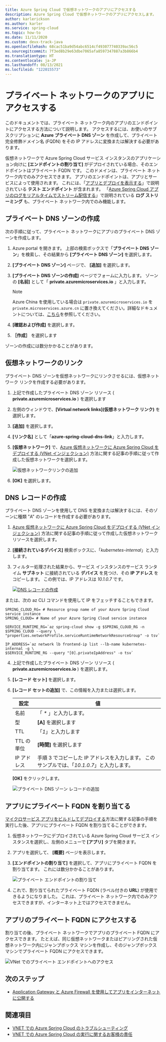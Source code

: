 ```yaml
---
title: Azure Spring Cloud で仮想ネットワークのアプリにアクセスする
description: Azure Spring Cloud で仮想ネットワークのアプリにアクセスします。
author: karlerickson
ms.author: karler
ms.service: spring-cloud
ms.topic: how-to
ms.date: 11/11/2020
ms.custom: devx-track-java
ms.openlocfilehash: 68cac51ba9d54abc6514cf493077740339ac56c5
ms.sourcegitcommit: 7f3ed8b29e63dbe7065afa8597347887a3b866b4
ms.translationtype: HT
ms.contentlocale: ja-JP
ms.lasthandoff: 08/13/2021
ms.locfileid: "122015573"
---
```

# <a name="access-your-application-in-a-private-network"></a>プライベート ネットワークのアプリにアクセスする

このドキュメントでは、プライベート ネットワーク内のアプリのエンドポイントにアクセスする方法について説明します。  アクセスするには、お使いのサブスクリプションに **Azure プライベート DNS ゾーン** を作成して、プライベート完全修飾ドメイン名 (FQDN) をその IP アドレスに変換または解決する必要があります。

仮想ネットワークで Azure Spring Cloud サービス インスタンスのアプリケーション向けに **[エンドポイントの割り当て]** がデプロイされている場合、そのエンドポイントはプライベート FQDN です。 このドメインは、プライベート ネットワーク内でのみアクセスできます。 アプリのエンドポイントは、アプリとサービスによって使用されます。 これには、「[アプリとデプロイを表示する](./how-to-staging-environment.md#view-apps-and-deployments)」で説明されている **テスト エンドポイント** が含まれます。 「[Azure Spring Cloud アプリのログをリアルタイムでストリーム配信する](./how-to-log-streaming.md)」で説明されている **ログ ストリーミング** も、プライベート ネットワーク内でのみ機能します。

## <a name="create-a-private-dns-zone"></a>プライベート DNS ゾーンの作成

次の手順に従って、プライベート ネットワークにアプリのプライベート DNS ゾーンを作成します。

1. Azure portal を開きます。 上部の検索ボックスで「**プライベート DNS ゾーン**」を検索し、その結果から **[プライベート DNS ゾーン]** を選択します。

2. **[プライベート DNS ゾーン]** ページで、 **[追加]** を選択します。

3. **[プライベート DNS ゾーンの作成]** ページでフォームに入力します。 ゾーンの **[名前]** として「 **<span>private.azuremicroservices.io</span>** 」と入力します。

    >[!NOTE]
    > Azure China を使用している場合は `private.azuremicroservices.io` を `private.microservices.azure.cn` に置き換えてください。詳細なドキュメントについては、[こちら](/azure/china/resources-developer-guide#check-endpoints-in-azure)を参照してください。

4. **[確認および作成]** を選択します。

5. **［作成］** を選択します

ゾーンの作成には数分かかることがあります。

## <a name="link-the-virtual-network"></a>仮想ネットワークのリンク

プライベート DNS ゾーンを仮想ネットワークにリンクさせるには、仮想ネットワーク リンクを作成する必要があります。

1. 上記で作成したプライベート DNS ゾーン リソース ( **<span>private.azuremicroservices.io</span>** ) を選択します

2. 左側のウィンドウで、**[Virtual network links]\(仮想ネットワーク リンク\)** を選択します。

3. **[追加]** を選択します。

4. **[リンク名]** として「**azure-spring-cloud-dns-link**」と入力します。

5. **[仮想ネットワーク]** で、[Azure 仮想ネットワークに Azure Spring Cloud をデプロイする (VNet インジェクション)](./how-to-deploy-in-azure-virtual-network.md) 方法に関する記事の手順に従って作成した仮想ネットワークを選択します。

    ![仮想ネットワークリンクの追加](media/spring-cloud-access-app-vnet/add-virtual-network-link.png)

6. **[OK]** を選択します。

## <a name="create-dns-record"></a>DNS レコードの作成

プライベート DNS ゾーンを使用して DNS を変換または解決するには、そのゾーンに種類 "A" のレコードを作成する必要があります。

1. [Azure 仮想ネットワークに Azure Spring Cloud をデプロイする (VNet インジェクション)](./how-to-deploy-in-azure-virtual-network.md) 方法に関する記事の手順に従って作成した仮想ネットワーク リソースを選択します。

2. **[接続されているデバイス]** 検索ボックスに、「*kubernetes-internal*」と入力します。

3. フィルター処理された結果から、サービス インスタンスのサービス ランタイム **サブネット** に接続されている **デバイス** を見つけ、その **IP アドレス** をコピーします。 この例では、IP アドレスは *10.1.0.7* です。

    [ ![DNS レコードの作成](media/spring-cloud-access-app-vnet/create-dns-record.png) ](media/spring-cloud-access-app-vnet/create-dns-record.png)

または、次の az CLI コマンドを使用して IP をフェッチすることもできます。

```azurecli
SPRING_CLOUD_RG= # Resource group name of your Azure Spring Cloud service instance
SPRING_CLOUD= # Name of your Azure Spring Cloud service instance

SERVICE_RUNTIME_RG=`az spring-cloud show -g $SPRING_CLOUD_RG -n $SPRING_CLOUD --query \
"properties.networkProfile.serviceRuntimeNetworkResourceGroup" -o tsv`

IP_ADDRESS=`az network lb frontend-ip list --lb-name kubernetes-internal -g \
$SERVICE_RUNTIME_RG --query "[0].privateIpAddress" -o tsv`
```

4. 上記で作成したプライベート DNS ゾーン リソース ( **<span>private.azuremicroservices.io</span>** ) を選択します。

5. **[レコード セット]** を選択します。

6. **[レコード セットの追加]** で、この情報を入力または選択します。

    |設定     |値                                                                      |
    |------------|---------------------------------------------------------------------------|
    |名前        |「 *\** 」と入力します。                                                                 |
    |型        |**[A]** を選択します                                                               |
    |TTL         |「*1*」と入力します                                                                  |
    |TTL の単位    |**[時間]** を選択します                                                           |
    |IP アドレス  |手順 3 でコピーした IP アドレスを入力します。 このサンプルでは、「*10.1.0.7*」と入力します。    |

    **[OK]** をクリックします。

    ![プライベート DNS ゾーン レコードの追加](media/spring-cloud-access-app-vnet/private-dns-zone-add-record.png)

## <a name="assign-private-fqdn-for-your-application"></a>アプリにプライベート FQDN を割り当てる

[マイクロサービス アプリをビルドしてデプロイする](./how-to-deploy-in-azure-virtual-network.md)方法に関する記事の手順を実行した後、アプリにプライベート FQDN を割り当てることができます。

1. 仮想ネットワークにデプロイされている Azure Spring Cloud サービス インスタンスを選択し、左側のメニューで **[アプリ]** タブを開きます。

2. アプリを選択して、 **[概要]** ページを表示します。

3. **[エンドポイントの割り当て]** を選択して、アプリにプライベート FQDN を割り当てます。 これには数分かかることがあります。

    ![プライベート エンドポイントの割り当て](media/spring-cloud-access-app-vnet/assign-private-endpoint.png)

4. これで、割り当てられたプライベート FQDN (ラベル付きの **URL**) が使用できるようになりました。 これは、プライベート ネットワーク内でのみアクセスできますが、インターネット上ではアクセスできません。

## <a name="access-application-private-fqdn"></a>アプリのプライベート FQDN にアクセスする

割り当ての後、プライベート ネットワークでアプリのプライベート FQDN にアクセスできます。 たとえば、同じ仮想ネットワークまたはピアリングされた仮想ネットワーク内にジャンプボックス マシンを作成し、そのジャンプボックス マシンでプライベート FQDN にアクセスできます。

![VNet でのプライベート エンドポイントへのアクセス](media/spring-cloud-access-app-vnet/access-private-endpoint.png)

## <a name="next-steps"></a>次のステップ

- [Application Gateway と Azure Firewall を使用してアプリをインターネットに公開する](./expose-apps-gateway-azure-firewall.md)

## <a name="see-also"></a>関連項目

- [VNET での Azure Spring Cloud のトラブルシューティング](./troubleshooting-vnet.md)
- [VNET での Azure Spring Cloud の実行に関するお客様の責任](./vnet-customer-responsibilities.md)

